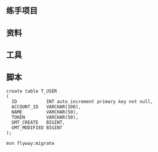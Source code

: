 ## 练手项目

## 资料

## 工具

## 脚本
```apple js
create table T_USER
(
  ID           INT auto_increment primary key not null,
  ACCOUNT_ID   VARCHAR(100),
  NAME         VARCHAR(50),
  TOKEN        VARCHAR(50),
  GMT_CREATE   BIGINT,
  GMT_MODIFIED BIGINT
);
```

```flyway
mvn flyway:migrate
```

